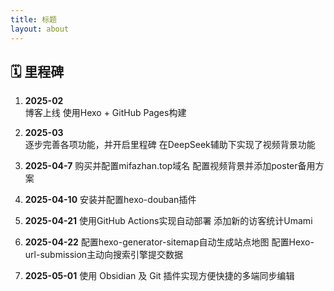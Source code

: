 ```yaml
---
title: 标题
layout: about
---
```


## 🗓️ 里程碑

1. **2025-02**  
   博客上线 使用Hexo + GitHub Pages构建

2. **2025-03**  
   逐步完善各项功能，并开启里程碑
   在DeepSeek辅助下实现了视频背景功能

3. **2025-04-7**
   购买并配置mifazhan.top域名
   配置视频背景并添加poster备用方案

4. **2025-04-10**
   安装并配置hexo-douban插件

5. **2025-04-21**
   使用GitHub Actions实现自动部署
   添加新的访客统计Umami

6. **2025-04-22**
   配置hexo-generator-sitemap自动生成站点地图
   配置Hexo-url-submission主动向搜索引擎提交数据

7. **2025-05-01**
   使用 Obsidian 及 Git 插件实现方便快捷的多端同步编辑
